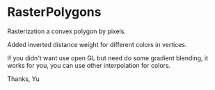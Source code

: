 RasterPolygons
==============

Rasterization a convex polygon by pixels.

Added inverted distance weight for different colors in vertices.

If you didn't want use open GL but need do some gradient blending, it works for you, you can use other interpolation for colors.

Thanks, Yu
